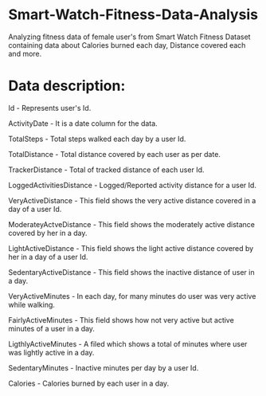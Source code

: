 # Smart-Watch-Fitness-Data-Analysis
Analyzing fitness data of female user's from Smart Watch Fitness Dataset containing data about Calories burned each day, Distance covered each and more.

# Data description:
 Id - Represents user's Id.
 
 ActivityDate - It is a date column for the data.
 
 TotalSteps - Total steps walked each day by a user Id.
 
 TotalDistance - Total distance covered by each user as per date.
 
 TrackerDistance - Total of tracked distance of each user Id.
 
 LoggedActivitiesDistance - Logged/Reported activity distance for a user Id.
 
 VeryActiveDistance - This field shows the very active distance covered in a day of a user Id.
 
 ModerateyActveDistance - This field shows the moderately active distance covered by her in a day.
 
 LightActiveDistance - This field shows the light active distance covered by her in a day of a user Id.
 
 SedentaryActiveDistance - This field shows the inactive distance of user in a day.
 
 VeryActiveMinutes - In each day, for many minutes do user was very active while walking.
 
 FairlyActiveMinutes - This field shows how not very active but active minutes of a user in a day.
 
 LigthlyActiveMinutes - A filed which shows a total of minutes where user was lightly active in a day.
 
 SedentaryMinutes - Inactive minutes per day by a user Id.
 
 Calories - Calories burned by each user in a day.
